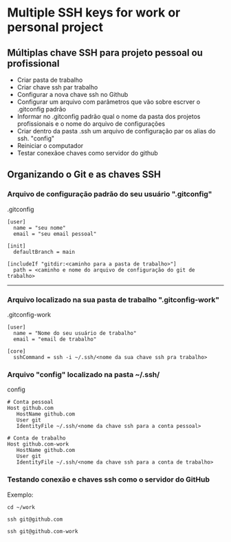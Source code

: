 # Multiple SSH keys for work or personal project 


## Múltiplas chave SSH para projeto pessoal ou profissional

- Criar pasta de trabalho
- Criar chave ssh par trabalho
- Configurar a nova chave ssh no Github
- Configurar um arquivo com parâmetros que vão sobre escrver o .gitconfig padrão
- Informar no .gitconfig padrão qual o nome da pasta dos projetos profissionais e o nome do arquivo de configurações
- Criar dentro da pasta .ssh um arquivo de configuração par os alias do ssh. "config"
- Reiniciar o computador
- Testar conexãoe chaves como servidor do github


## Organizando o Git e as chaves SSH

### Arquivo de configuração padrão do seu usuário ".gitconfig"

.gitconfig
```
[user]
  name = "seu nome"
  email = "seu email pessoal"

[init]
  defaultBranch = main

[includeIf "gitdir:<caminho para a pasta de trabalho>"]
  path = <caminho e nome do arquivo de configuração do git de trabalho>
```

---

### Arquivo localizado na sua pasta de trabalho ".gitconfig-work"

.gitconfig-work
```
[user]
  name = "Nome do seu usuário de trabalho"
  email = "email de trabalho"

[core]
  sshCommand = ssh -i ~/.ssh/<nome da sua chave ssh pra trabalho>
```

### Arquivo "config" localizado na pasta ~/.ssh/

config
```
# Conta pessoal
Host github.com
   HostName github.com
   User git
   IdentityFile ~/.ssh/<nome da chave ssh para a conta pessoal>
   
# Conta de trabalho
Host github.com-work  
   HostName github.com
   User git
   IdentityFile ~/.ssh/<nome da chave ssh para a conta de trabalho>

```

### Testando conexão e chaves ssh como o servidor do GitHub

Exemplo:

```
cd ~/work

ssh git@github.com

ssh git@github.com-work
```



